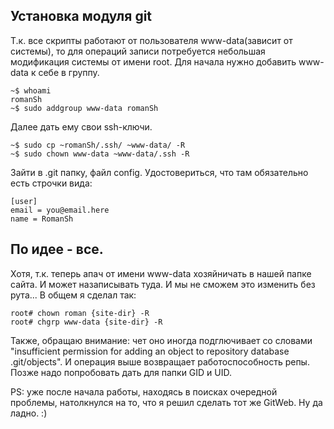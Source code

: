 Установка модуля git
-------------------

Т.к. все скрипты работают от пользователя www-data(зависит от системы), то для операций записи потребуется небольшая модификация системы от имени root.
Для начала нужно добавить www-data к себе в группу.

~~~
~$ whoami
romanSh
~$ sudo addgroup www-data romanSh
~~~

Далее дать ему свои ssh-ключи.
~~~
~$ sudo cp ~romanSh/.ssh/ ~www-data/ -R
~$ sudo chown www-data ~www-data/.ssh -R
~~~

Зайти в .git папку, файл config. Удостовериться, что там обязательно есть строчки вида:
~~~
[user]
email = you@email.here
name = RomanSh
~~~ 

По идее - все.
---

Хотя, т.к. теперь апач от имени www-data хозяйничать в нашей папке сайта. И может назаписывать туда. И мы не сможем это изменить без рута... В общем я сделал так:
~~~
root# chown roman {site-dir} -R
root# chgrp www-data {site-dir} -R
~~~
Также, обращаю внимание: чет оно иногда подглючивает со словами "insufficient permission for adding an object to repository database .git/objects". И операция выше возвращает работоспособность репы. Позже надо попробовать дать для папки GID и UID.

PS: уже после начала работы, находясь в поисках очередной проблемы, натолкнулся на то, что я решил сделать тот же GitWeb.
Ну да ладно.
:)